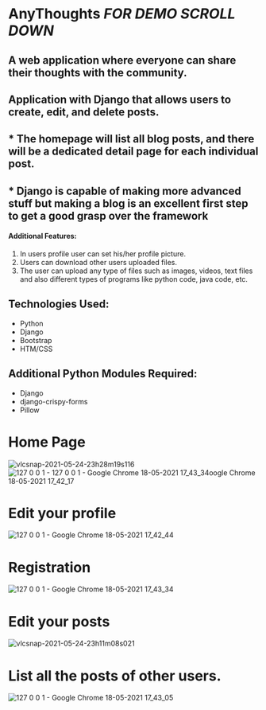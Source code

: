 # AnyThoughts         *FOR DEMO SCROLL DOWN*
## A web application where everyone can share their thoughts with the community.
## Application with Django that allows users to create, edit, and delete posts.
## * The homepage will list all blog posts, and there will be a dedicated detail page for each individual post.
## * Django is capable of making more advanced stuff but making a blog is an excellent first step to get a good grasp over the framework


<h4>Additional Features:</h4>
<ol>
    <li>In users profile user can set his/her profile picture.</li>
    <li>Users can download other users uploaded files.</li>
    <li>The user can upload any type of files such as images, videos, text files and also different types of programs like python code, java code, etc.</li>
</ol>
    
<h2>Technologies Used:</h2>
<ul>
    <li>Python</li>
    <li>Django</li>
    <li>Bootstrap</li>
    <li>HTM/CSS</li>
</ul>
    
<h2>Additional Python Modules Required:</h2>
<ul>
    <li>Django</li>
    <li>django-crispy-forms</li>
    <li>Pillow</li>
</ul>

# Home Page

![vlcsnap-2021-05-24-23h28m19s116](https://user-images.githubusercontent.com/57286404/119388347-cbf17b80-bce7-11eb-9e51-7da440d531de.png)
![127 0 0 1 - ![127 0 0 1 - Google Chrome 18-05-2021 17_43_34](https://user-images.githubusercontent.com/57286404/119387545-b9c30d80-bce6-11eb-8c9a-6cbee5e6a38d.png)oogle Chrome 18-05-2021 17_42_17](https://user-images.githubusercontent.com/57286404/119387533-b760b380-bce6-11eb-9fb5-2d2a8bca0c98.png)

# Edit your profile
![127 0 0 1 - Google Chrome 18-05-2021 17_42_44](https://user-images.githubusercontent.com/57286404/119387535-b891e080-bce6-11eb-96e8-a9ff33555f0b.png)
# Registration
![127 0 0 1 - Google Chrome 18-05-2021 17_43_34](https://user-images.githubusercontent.com/57286404/119387691-ea0aac00-bce6-11eb-804a-161e7c92ce6a.png)
# Edit your posts
![vlcsnap-2021-05-24-23h11m08s021](https://user-images.githubusercontent.com/57286404/119387528-b4fe5980-bce6-11eb-8fb9-5dbce8b07188.png)
# List all the posts of other users.
![127 0 0 1 - Google Chrome 18-05-2021 17_43_05](https://user-images.githubusercontent.com/57286404/119387696-ec6d0600-bce6-11eb-903d-d120a1f33e0d.png)




